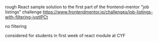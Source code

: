 rough React sample solution to the first part of the frontend-mentor "job listings" challenge
https://www.frontendmentor.io/challenges/job-listings-with-filtering-ivstIPCt

no filtering

considered for students in first week of react module at CYF


